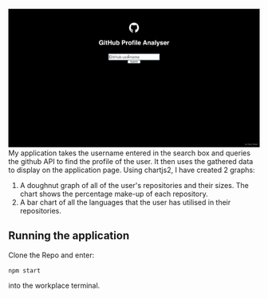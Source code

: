 ![](tutorial.gif)
<br/>
My application takes the username entered in the search box and queries the github API to find the profile of the user. It then uses the gathered data to display on the application page. Using chartjs2, I have created 2 graphs:
1. A doughnut graph of all of the user's repositories and their sizes. The chart shows the percentage make-up of each repository.
2. A bar chart of all the languages that the user has utilised in their repositories. 

## Running the application
Clone the Repo and enter:
```
npm start
```
into the workplace terminal.
